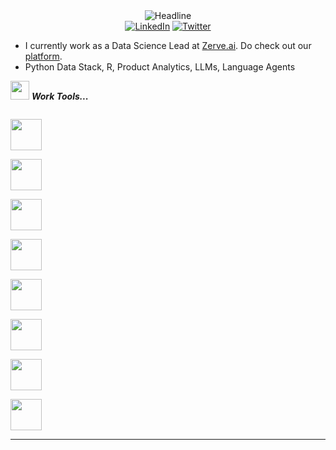 <!-- Please don't remove this: Grab your social icons from https://github.com/carlsednaoui/gitsocial -->

<div>
    <div align=center>
        <img src="https://readme-typing-svg.herokuapp.com?color=%236FDA44&size=32&center=true&vCenter=true&width=600&height=50&lines=Hi+there+I'm+Kreshnaa+%F0%9F%91%8B;" alt="Headline" />
    </div>
    <div align=center>
        <a href="https://www.linkedin.com/in/kreshnaa/"><img src="https://img.shields.io/badge/Linkedin-0077b5?style=flat&logo=linkedin" alt="LinkedIn" /></a>
        <a href="https://twitter.com/_kreshnaa"><img src="https://img.shields.io/twitter/follow/_kreshnaa?style=social" alt="Twitter" /></a>
    </div>


- I currently work as a Data Science Lead at [Zerve.ai](https://www.zerve.ai/). Do check out our [platform](https://app.zerve.ai/). 
- Python Data Stack, R, Product Analytics, LLMs, Language Agents



<img src="https://media.giphy.com/media/iY8CRBdQXODJSCERIr/giphy.gif" width="30px">&nbsp;***Work Tools...***
<p align="left">
    
  <code> <img height="50" src="https://www.vectorlogo.zone/logos/python/python-icon.svg"> </code>
  <code> <img height="50" src="https://www.vectorlogo.zone/logos/r-project/r-project-official.svg"> </code>
  <code> <img height="50" src="https://www.vectorlogo.zone/logos/jupyter/jupyter-ar21.svg"> </code>
  <code> <img height="50" src="https://www.vectorlogo.zone/logos/mysql/mysql-ar21.svg"> </code>
  <code> <img height="50" src="https://upload.wikimedia.org/wikipedia/commons/thumb/e/ed/Pandas_logo.svg/768px-Pandas_logo.svg.png"> </code>
  <code> <img height="50" src="https://www.vectorlogo.zone/logos/numpy/numpy-ar21.svg"> </code>
  <code> <img height="50" src="https://raw.githubusercontent.com/valohai/ml-logos/master/scipy.svg"> </code>
  <code> <img height="50" src="https://www.vectorlogo.zone/logos/tensorflow/tensorflow-ar21.svg"> </code>
  <hr>
  <p align="center">
